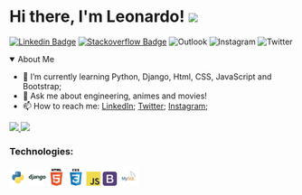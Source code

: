 
<h1> Hi there, I'm Leonardo! <img src="https://media.giphy.com/media/iigp4VDyf5dCLRlGkm/giphy.gif" width="50"></h1>

[![Linkedin Badge](https://img.shields.io/badge/-LinkedIn-blue?style=flat-square-badge&logo=Linkedin&logoColor=white&link=https://www.linkedin.com/in/leonardo-de-faveri/)](https://www.linkedin.com/in/leonardo-de-faveri/)
[![Stackoverflow Badge](https://img.shields.io/badge/-Stackoverflow-4CA143?style=flat-square-badge&logo=Stackoverflow&logoColor=white&link=https://stackexchange.com/users/25510851/leonardo-de-faveri)](https://stackexchange.com/users/25510851/leonardo-de-faveri)
![Outlook](https://img.shields.io/badge/-faver_i@hotmail.com-0078D4?style=flat-square-badge&logo=microsoft-outlook&logoColor=white&link=mailto:faver_i@hotmail.com)
![Instagram](https://img.shields.io/badge/Instagram-%23E4405F.svg?style=flat-square-badge&logo=Instagram&logoColor=white&link=https://www.instagram.com/leodf41/)
![Twitter](https://img.shields.io/badge/Twitter-%231DA1F2.svg?style=flat-square-badge&logo=Twitter&logoColor=white&link=https://twitter.com/leonardo_faveri)


<details open>
  <summary>About Me</summary>

- 🌱 I’m currently learning Python, Django, Html, CSS, JavaScript and Bootstrap;
- 💬 Ask me about engineering, animes and movies!
- 📫 How to reach me: [LinkedIn](https://www.linkedin.com/in/leonardo-de-faveri/); [Twitter](https://twitter.com/leonardo_faveri); [Instagram](https://www.instagram.com/leodf41/);
</details>

<p align="justify">
  <a href="https://github.com/Leodf/github-readme-stats">
    <img
      height="150"
      src="https://github-readme-stats.vercel.app/api?username=Leodf&count_private=true&show_icons=true&custom_title=Leonardo de Faveri's%20Github%20Status&hide=issues&theme=vision-friendly-dark"
    />
   </a>

  <a href="https://github.com/Leodf/github-readme-stats">
    <img
      height="150"
      src="https://github-readme-stats.vercel.app/api/top-langs/?username=Leodf&layout=compact&theme=vision-friendly-dark" />
  </a>  
</p>


### Technologies:
<code><img height="30" src="https://raw.githubusercontent.com/github/explore/80688e429a7d4ef2fca1e82350fe8e3517d3494d/topics/python/python.png"></code>
<code><img height="30" src="https://raw.githubusercontent.com/github/explore/80688e429a7d4ef2fca1e82350fe8e3517d3494d/topics/django/django.png"></code>
<code><img height="30" src="https://raw.githubusercontent.com/github/explore/80688e429a7d4ef2fca1e82350fe8e3517d3494d/topics/html/html.png"></code> 
<code><img height="30" src="https://raw.githubusercontent.com/github/explore/80688e429a7d4ef2fca1e82350fe8e3517d3494d/topics/css/css.png"></code>
<code><img height="25" src="https://raw.githubusercontent.com/github/explore/80688e429a7d4ef2fca1e82350fe8e3517d3494d/topics/javascript/javascript.png"></code>
<code><img height="25" src="https://raw.githubusercontent.com/github/explore/80688e429a7d4ef2fca1e82350fe8e3517d3494d/topics/bootstrap/bootstrap.png"></code>
<code><img height="35" src="https://raw.githubusercontent.com/github/explore/80688e429a7d4ef2fca1e82350fe8e3517d3494d/topics/mysql/mysql.png"></code>
<br>
